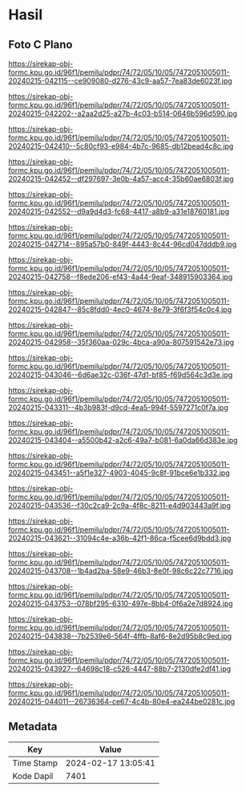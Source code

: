 # Hasil

## Foto C Plano

https://sirekap-obj-formc.kpu.go.id/96f1/pemilu/pdpr/74/72/05/10/05/7472051005011-20240215-042115--ce909080-d276-43c9-aa57-7ea83de6023f.jpg

https://sirekap-obj-formc.kpu.go.id/96f1/pemilu/pdpr/74/72/05/10/05/7472051005011-20240215-042202--a2aa2d25-a27b-4c03-b514-0646b596d590.jpg

https://sirekap-obj-formc.kpu.go.id/96f1/pemilu/pdpr/74/72/05/10/05/7472051005011-20240215-042410--5c80cf93-e984-4b7c-9685-db12bead4c8c.jpg

https://sirekap-obj-formc.kpu.go.id/96f1/pemilu/pdpr/74/72/05/10/05/7472051005011-20240215-042452--df297697-3e0b-4a57-acc4-35b60ae6803f.jpg

https://sirekap-obj-formc.kpu.go.id/96f1/pemilu/pdpr/74/72/05/10/05/7472051005011-20240215-042552--d9a9d4d3-fc68-4417-a8b9-a31e18760181.jpg

https://sirekap-obj-formc.kpu.go.id/96f1/pemilu/pdpr/74/72/05/10/05/7472051005011-20240215-042714--895a57b0-849f-4443-8c44-96cd047dddb9.jpg

https://sirekap-obj-formc.kpu.go.id/96f1/pemilu/pdpr/74/72/05/10/05/7472051005011-20240215-042758--f8ede206-ef43-4a44-9eaf-348915903364.jpg

https://sirekap-obj-formc.kpu.go.id/96f1/pemilu/pdpr/74/72/05/10/05/7472051005011-20240215-042847--85c8fdd0-4ec0-4674-8e79-3f6f3f54c0c4.jpg

https://sirekap-obj-formc.kpu.go.id/96f1/pemilu/pdpr/74/72/05/10/05/7472051005011-20240215-042958--35f360aa-029c-4bca-a90a-807591542e73.jpg

https://sirekap-obj-formc.kpu.go.id/96f1/pemilu/pdpr/74/72/05/10/05/7472051005011-20240215-043046--6d6ae32c-036f-47d1-bf85-f69d564c3d3e.jpg

https://sirekap-obj-formc.kpu.go.id/96f1/pemilu/pdpr/74/72/05/10/05/7472051005011-20240215-043311--4b3b983f-d9cd-4ea5-994f-5597271c0f7a.jpg

https://sirekap-obj-formc.kpu.go.id/96f1/pemilu/pdpr/74/72/05/10/05/7472051005011-20240215-043404--a5500b42-a2c6-49a7-b081-6a0da66d383e.jpg

https://sirekap-obj-formc.kpu.go.id/96f1/pemilu/pdpr/74/72/05/10/05/7472051005011-20240215-043451--a5f1e327-4903-4045-9c8f-91bce6e1b332.jpg

https://sirekap-obj-formc.kpu.go.id/96f1/pemilu/pdpr/74/72/05/10/05/7472051005011-20240215-043536--f30c2ca9-2c9a-4f8c-8211-e4d903443a9f.jpg

https://sirekap-obj-formc.kpu.go.id/96f1/pemilu/pdpr/74/72/05/10/05/7472051005011-20240215-043621--31094c4e-a36b-42f1-86ca-f5cee6d9bdd3.jpg

https://sirekap-obj-formc.kpu.go.id/96f1/pemilu/pdpr/74/72/05/10/05/7472051005011-20240215-043708--1b4ad2ba-58e9-46b3-8e0f-98c6c22c7716.jpg

https://sirekap-obj-formc.kpu.go.id/96f1/pemilu/pdpr/74/72/05/10/05/7472051005011-20240215-043753--078bf295-6310-497e-8bb4-0f6a2e7d8924.jpg

https://sirekap-obj-formc.kpu.go.id/96f1/pemilu/pdpr/74/72/05/10/05/7472051005011-20240215-043838--7b2539e6-564f-4ffb-8af6-8e2d95b8c9ed.jpg

https://sirekap-obj-formc.kpu.go.id/96f1/pemilu/pdpr/74/72/05/10/05/7472051005011-20240215-043927--64698c18-c526-4447-88b7-2130dfe2df41.jpg

https://sirekap-obj-formc.kpu.go.id/96f1/pemilu/pdpr/74/72/05/10/05/7472051005011-20240215-044011--26736364-ce67-4c4b-80e4-ea244be0281c.jpg


## Metadata

| Key        | Value               |
| ---------- | ------------------- |
| Time Stamp | 2024-02-17 13:05:41 |
| Kode Dapil | 7401                |



